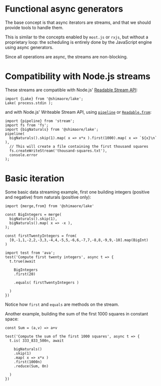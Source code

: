 Functional async generators
===========================

The base concept is that async iterators are streams, and that we should provide
tools to handle them.

This is similar to the concepts enabled by `most.js` or `rxjs`, but without a
proprietary loop: the scheduling is entirely done by the JavaScript engine using
async generators.

Since all operations are async, the streams are non-blocking.

Compatibility with Node.js streams
==================================

These streams are compatible with Node.js' [Readable Stream API](https://nodejs.org/dist/latest-v15.x/docs/api/stream.html#stream_readable_symbol_asynciterator):

    import {Lake} from '@shimaore/lake';
    Lake( process.stdin );

and with Node.js' Writeable Stream API, using [`pipeline`](https://nodejs.org/dist/latest/docs/api/stream.html#stream_stream_pipeline_streams_callback) or [`Readable.from`](https://nodejs.org/dist/latest/docs/api/stream.html#stream_stream_readable_from_iterable_options):

    import {pipeline} from 'stream';
    import fs from 'fs';
    import {bigNaturals} from '@shimaore/lake';
    pipeline(
      bigNaturals().skip(1).map( x => x*x ).first(1000).map( x => `${x}\n` ),
      // This will create a file containing the first thousand squares
      fs.createWriteStream('thousand-squares.txt'),
      console.error
    );

Basic iteration
===============

Some basic data streaming example, first one building integers (positive and
negative) from naturals (positive only):

    import {merge,from} from '@shimaore/lake'

    const BigIntegers = merge(
      bigNaturals().skip(1),
      bigNaturals().map( x => -x ),
    );

    const firstTwentyIntegers = from(
      [0,-1,1,-2,2,-3,3,-4,4,-5,5,-6,6,-7,7,-8,8,-9,9,-10].map(BigInt)
    )

    import test from 'ava';
    test('Compute first twenty integers', async t => {
      t.true(await

        BigIntegers
        .first(20)

        .equals( firstTwentyIntegers )

      )
    })

Notice how `first` and `equals` are methods on the stream.


Another example, building the sum of the first 1000 squares in constant space:

    const Sum = (a,v) => a+v

    test('Compute the sum of the first 1000 squares', async t => {
      t.is( 333_833_500n, await

        bigNaturals()
        .skip(1)
        .map( x => x*x )
        .first(1000n)
        .reduce(Sum, 0n)

      )
    })

